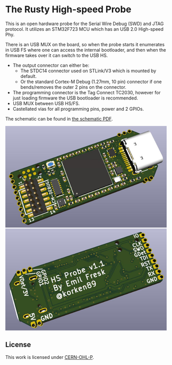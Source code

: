 # The Rusty High-speed Probe

This is an open hardware probe for the Serial Wire Debug (SWD) and JTAG protocol. It utilizes an
STM32F723 MCU which has an USB 2.0 High-speed Phy.

There is an USB MUX on the board, so when the probe starts it enumerates in USB FS where one can
access the internal bootloader, and then when the firmware takes over it can switch to the USB HS.

* The output connector can either be:
    * The STDC14 connector used on STLink/V3 which is mounted by default.
    * Or the standard Cortex-M Debug (1.27mm, 10 pin) connector if one bends/removes the outer 2 pins on the connector.
* The programming connector is the Tag Connect TC2030, however for just loading firmware the USB bootloader is recommended.
* USB MUX between USB HS/FS.
* Castellated vias for all programming pins, power and 2 GPIOs.

The schematic can be found in [the schematic PDF](schematic-v1.1.pdf).

![alt text](hs-probe-top.jpg "probe")
![alt text](hs-probe-bot.jpg "probe")

## License

This work is licensed under [CERN-OHL-P](cern_ohl_p_v2.txt).
